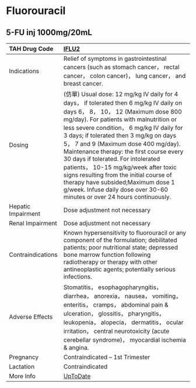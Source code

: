 # Fluorouracil

## 5-FU inj 1000mg/20mL

| TAH Drug Code      | [IFLU2](https://www.tahsda.org.tw/drugs/hissearch.php?drug_code=IFLU2)                                                                                                                                                                                                                                                                                                                                                                                                                                                                                                                        |
|:-------------------|:----------------------------------------------------------------------------------------------------------------------------------------------------------------------------------------------------------------------------------------------------------------------------------------------------------------------------------------------------------------------------------------------------------------------------------------------------------------------------------------------------------------------------------------------------------------------------------------------|
| Indications        | Relief of symptoms in gastrointestinal cancers (such as stomach cancer， rectal cancer， colon cancer)， lung cancer， and breast cancer.                                                                                                                                                                                                                                                                                                                                                                                                                                                     |
| Dosing             | (仿單) Usual dose: 12 mg/kg IV daily for 4 days， if tolerated then 6 mg/kg IV daily on days 6， 8， 10， 12 (Maximum dose 800 mg/day). For patients with malnutrition or less severe condition， 6 mg/kg IV daily for 3 days; if tolerated then 3 mg/kg on days 5， 7 and 9 (Maximum dose 400 mg/day). Maintenance therapy: the first course every 30 days if tolerated. For intolerated patients， 10-15 mg/kg/week after toxic signs resulting from the initial course of therapy have subsided;Maximum dose 1 g/week. Infuse daily dose over 30-60 minutes or over 24 hours continuously. |
| Hepatic Impairment | Dose adjustment not necessary                                                                                                                                                                                                                                                                                                                                                                                                                                                                                                                                                                 |
| Renal Impairment   | Dose adjustment not necessary                                                                                                                                                                                                                                                                                                                                                                                                                                                                                                                                                                 |
| Contraindications  | Known hypersensitivity to fluorouracil or any component of the formulation; debilitated patients; poor nutritional state; depressed bone marrow function following radiotherapy or therapy with other antineoplastic agents; potentially serious infections.                                                                                                                                                                                                                                                                                                                                  |
| Adverse Effects    | Stomatitis， esophagopharyngitis， diarrhea， anorexia， nausea， vomiting， enteritis， cramps， abdominal pain & ulceration， glossitis， pharyngitis， leukopenia， alopecia， dermatitis， ocular irritation， central neurotoxicity (acute cerebellar syndrome)， myocardial ischemia & angina.                                                                                                                                                                                                                                                                                          |
| Pregnancy          | Contraindicated – 1st Trimester                                                                                                                                                                                                                                                                                                                                                                                                                                                                                                                                                               |
| Lactation          | Contraindicated                                                                                                                                                                                                                                                                                                                                                                                                                                                                                                                                                                               |
| More Info          | [UpToDate](https://www.uptodate.com/contents/fluorouracil-drug-information)                                                                                                                                                                                                                                                                                                                                                                                                                                                                                                                   |

